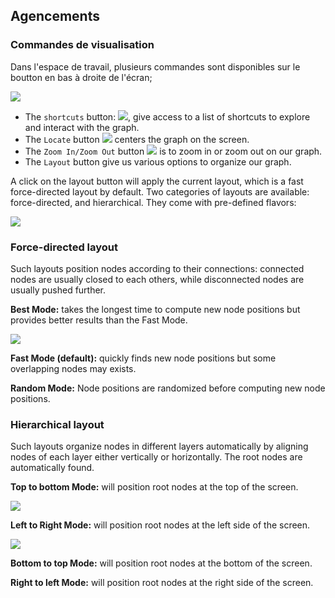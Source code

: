 ## Agencements

### Commandes de visualisation

Dans l'espace de travail, plusieurs commandes sont disponibles sur le boutton en bas à droite de l'écran; 



![](Menu.png)

- The ```shortcuts``` button: ![](Shortcuts.png), give access to a list of shortcuts to explore and interact with the graph.
- The ```Locate``` button ![](Locate.png) centers the graph on the screen.
- The ```Zoom In/Zoom Out``` button ![](ZoomIO.png) is to zoom in or zoom out on our graph.
- The ```Layout``` button give us various options to organize our graph.

A click on the layout button will apply the current layout, which is a fast force-directed layout by default. Two categories of layouts are available: force-directed, and hierarchical. They come with pre-defined flavors:

![](FastLayout.png)

### Force-directed layout

Such layouts position nodes according to their connections: connected nodes are usually closed to each others, while disconnected nodes are usually pushed further.

**Best Mode:**
takes the longest time to compute new node positions but provides better results than the Fast Mode.

![](FM.png)

**Fast Mode (default):**
quickly finds new node positions but some overlapping nodes may exists.

**Random Mode:**
Node positions are randomized before computing new node positions.

### Hierarchical layout

Such layouts organize nodes in different layers automatically by aligning nodes of each layer either vertically or horizontally. The root nodes are automatically found.

**Top to bottom Mode:**
will position root nodes at the top of the screen.

![](TtB.png)

**Left to Right Mode:**
will position root nodes at the left side of the screen.

![](LtR.png)

**Bottom to top Mode:**
will position root nodes at the bottom of the screen.

**Right to left Mode:**
will position root nodes at the right side of the screen.